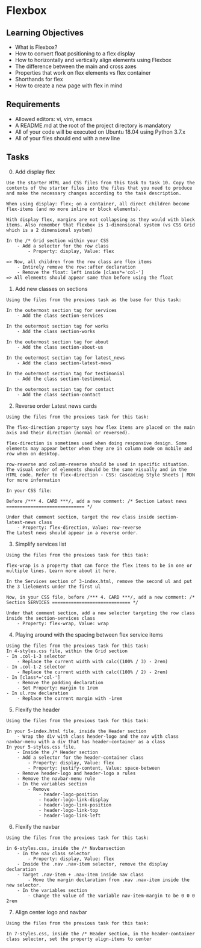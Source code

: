 # Flexbox

## Learning Objectives

- What is Flexbox?
- How to convert float positioning to a flex display
- How to horizontally and vertically align elements using Flexbox
- The difference between the main and cross axes
- Properties that work on flex elements vs flex container
- Shorthands for flex
- How to create a new page with flex in mind

## Requirements

- Allowed editors: vi, vim, emacs
- A README.md at the root of the project directory is mandatory
- All of your code will be executed on Ubuntu 18.04 using Python 3.7.x
- All of your files should end with a new line

## Tasks

0. Add display flex
```
Use the starter HTML and CSS files from this task to task 10. Copy the contents of the starter files into the files that you need to produce and make the necessary changes according to the task description.

When using display: flex; on a container, all direct children become flex-items (and no more inline or block elements).

With display flex, margins are not collapsing as they would with block items. Also remember that flexbox is 1-dimensional system (vs CSS Grid which is a 2 dimensional system)

In the /* Grid section within your CSS
    - Add a selector for the row class
        - Property: display, Value: flex

=> Now, all children from the row class are flex items
    - Entirely remove the row::after declaration
    - Remove the float: left inside [class*='col-']
=> All elements should appear same than before using the float
```

1. Add new classes on sections
```
Using the files from the previous task as the base for this task:

In the outermost section tag for services
    - Add the class section-services

In the outermost section tag for works
    - Add the class section-works

In the outermost section tag for about
    - Add the class section-about-us

In the outermost section tag for latest_news
    - Add the class section-latest-news

In the outermost section tag for testimonial
    - Add the class section-testimonial

In the outermost section tag for contact
    - Add the class section-contact
```
2. Reverse order Latest news cards
```
Using the files from the previous task for this task:

The flex-direction property says how flex items are placed on the main axis and their direction (normal or reversed).

flex-direction is sometimes used when doing responsive design. Some elements may appear better when they are in column mode on mobile and row when on desktop.

row-reverse and column-reverse should be used in specific situation. The visual order of elements should be the same visually and in the HTML code. Refer to flex-direction - CSS: Cascading Style Sheets | MDN for more information

In your CSS file:

Before /*** 4. CARD ***/, add a new comment: /* Section Latest news ============================= */

Under that comment section, target the row class inside section-latest-news class
    - Property: flex-direction, Value: row-reverse
The Latest news should appear in a reverse order.

```
3. Simplify services list
```
Using the files from the previous task for this task:

flex-wrap is a property that can force the flex items to be in one or multiple lines. Learn more about it here.

In the Services section of 3-index.html, remove the second ul and put the 3 lielements under the first ul

Now, in your CSS file, before /*** 4. CARD ***/, add a new comment: /* Section SERVICES ============================= */

Under that comment section, add a new selector targeting the row class inside the section-services class
    - Property: flex-wrap, Value: wrap
```
4. Playing around with the spacing between flex service items
```
Using the files from the previous task for this task:
In 4-styles.css file, within the Grid section
- In .col-1-3 selector
    - Replace the current width with calc((100% / 3) - 2rem)
- In .col-1-2 selector
    - Replace the current width with calc((100% / 2) - 2rem)
- In [class*='col-']
    - Remove the padding declaration
    - Set Property: margin to 1rem
- In ul.row declaration
    - Replace the current margin with -1rem
```
5. Flexify the header
```
Using the files from the previous task for this task:

In your 5-index.html file, inside the Header section
    - Wrap the div with class header-logo and the nav with class navbar-menu with a div that has header-container as a class
In your 5-styles.css file,
    - Inside the /* Header section
    - Add a selector for the header-container class
        - Property: display, Value: flex
        - Property: justify-content, Value: space-between
    - Remove header-logo and header-logo a rules
    - Remove the navbar-menu rule
    - In the variables section
        - Remove
            - header-logo-position
            - header-logo-link-display
            - header-logo-link-position
            - header-logo-link-top
            - header-logo-link-left
```
6. Flexify the navbar
```
Using the files from the previous task for this task:

in 6-styles.css, inside the /* Navbarsection
    - In the nav class selector
        - Property: display, Value: flex
    - Inside the .nav .nav-item selector, remove the display declaration
    - Target .nav-item + .nav-item inside nav class
        - Move the margin declaration from .nav .nav-item inside the new selector.
    - In the variables section
        - Change the value of the variable nav-item-margin to be 0 0 0 2rem
```
7. Align center logo and navbar
```
Using the files from the previous task for this task:

In 7-styles.css, inside the /* Header section, in the header-container class selector, set the property align-items to center
```